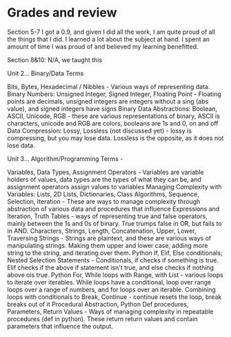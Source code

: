 # Grades and review

Section 5-7
I got a 0.9, and given I did all the work, I am quite proud of all the things that I did. I learned a lot about the subject at hand. I spent an amount of time I was proud of and believed my learning benefitted.

Section 8&10: 
N/A, we taught this


Unit 2… Binary/Data Terms

Bits, Bytes, Hexadecimal / Nibbles - Various ways of representing data.
Binary Numbers: Unsigned Integer, Signed Integer, Floating Point - Floating points are decimals, unsigned integers are integers without a sing (abs value), and signed integers have signs
Binary Data Abstractions: Boolean, ASCII, Unicode, RGB - these are various representations of binary, ASCII is characters, unicode and RGB are colors, booleans are 1s and 0, on and off
Data Compression: Lossy, Lossless (not discussed yet) - lossy is compressing, but you may lose data. Lossless is the opposite, as it does not lose data.

Unit 3… Algorithm/Programming Terms - 

Variables, Data Types, Assignment Operators - Variables are variable holders of values, data types are the types of what they can be, and assignment operators assign values to variables
Managing Complexity with Variables:  Lists, 2D Lists, Dictionaries, Class
Algorithms, Sequence, Selection, Iteration - These are ways to manage complexity through abstraction of various data and procedures that influence 
Expressions and Iteration, Truth Tables - ways of representing true and false operators, mainly between the 1s and 0s of binary. True trumps false in OR, but fails to in AND.
Characters, Strings, Length, Concatenation, Upper, Lower, Traversing Strings - Strings are plaintext, and these are various ways of manipulating strings. Making them upper and lower case, adding more string to the string, and iterating over them.
Python If, Elif, Else conditionals; Nested Selection Statements - Conditionals, if checks if something is true. Elif checks if the above if statement isn't true, and else checks if nothing above ois true.
Python For, While loops with Range, with List - various loops to iterate over iterables. While loops have a conditional, loop over range loops over a range of numbers, and for loops over an iterable.
Combining loops with conditionals to Break, Continue - continue resets the loop, break breaks out of it
Procedural Abstraction, Python Def procedures, Parameters, Return Values - Ways of managing complexity in repeatable procedures (def in python). These return return values and contain parameters that influence the output.
